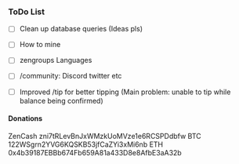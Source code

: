 ### ToDo List
- [ ] Clean up database queries (Ideas pls)
- [ ] How to mine
- [ ] zengroups Languages
- [ ] /community: Discord twitter etc
- [ ] Improved /tip for better tipping (Main problem: unable to tip while balance being confirmed)


#### Donations
ZenCash zni7tRLevBnJxWMzkUoMVze1e6RCSPDdbfw
BTC 122WSgrn2YVG6KQSKB53jfCaZYi3xMi6nb
ETH 0x4b39187EBBb674Fb659A81a433D8e8AfbE3aA32b